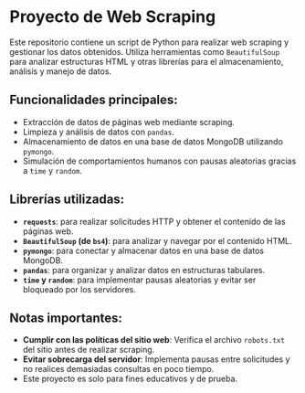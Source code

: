 # Proyecto de Web Scraping

Este repositorio contiene un script de Python para realizar web scraping y gestionar los datos obtenidos. Utiliza herramientas como `BeautifulSoup` para analizar estructuras HTML y otras librerías para el almacenamiento, análisis y manejo de datos.


## Funcionalidades principales:
- Extracción de datos de páginas web mediante scraping.
- Limpieza y análisis de datos con `pandas`.
- Almacenamiento de datos en una base de datos MongoDB utilizando `pymongo`.
- Simulación de comportamientos humanos con pausas aleatorias gracias a `time` y `random`.

## Librerías utilizadas:
- **`requests`**: para realizar solicitudes HTTP y obtener el contenido de las páginas web.
- **`BeautifulSoup` (de `bs4`)**: para analizar y navegar por el contenido HTML.
- **`pymongo`**: para conectar y almacenar datos en una base de datos MongoDB.
- **`pandas`**: para organizar y analizar datos en estructuras tabulares.
- **`time` y `random`**: para implementar pausas aleatorias y evitar ser bloqueado por los servidores.

## Notas importantes:
- **Cumplir con las políticas del sitio web**: Verifica el archivo `robots.txt` del sitio antes de realizar scraping.
- **Evitar sobrecarga del servidor**: Implementa pausas entre solicitudes y no realices demasiadas consultas en poco tiempo.
- Este proyecto es solo para fines educativos y de prueba.


